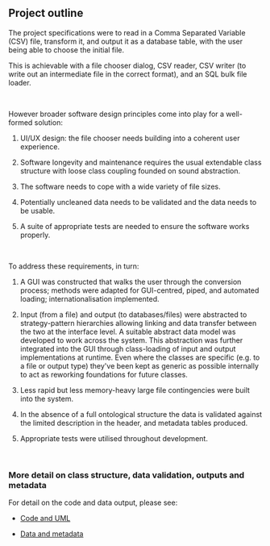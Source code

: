 ## Project outline

The project specifications were to read in a Comma Separated Variable (CSV) file, transform it, and output it as a database table, with the user being able to choose the initial file. 


This is achievable with a file chooser dialog, <span title="Comma Separated Variable">CSV</span> reader, <span title="Comma Separated Variable">CSV</span> writer (to write out an intermediate file in the correct format), and an <span title="Structured Query Language">SQL</span> bulk file loader. 

&nbsp;

However broader software design principles come into play for a well-formed solution:

1) <span title="User Interface/User Experience">UI/UX</span> design: the file chooser needs building into a coherent user experience.

2) Software longevity and maintenance requires the usual extendable class structure with loose class coupling founded on sound abstraction.

3) The software needs to cope with a wide variety of file sizes.

4) Potentially uncleaned data needs to be validated and the data needs to be usable.

4) A suite of appropriate tests are needed to ensure the software works properly. 



&nbsp;

To address these requirements, in turn:

1) A <span title="Graphical User Interface">GUI</span> was constructed that walks the user through the conversion process; methods were adapted for <span title="Graphical User Interface">GUI</span>-centred, piped, and automated loading; internationalisation implemented.

2) Input (from a file) and output (to databases/files) were abstracted to strategy-pattern hierarchies allowing linking and data transfer between the two at the interface level. A suitable abstract data model was developed to work across the system. This abstraction was further integrated into the <span title="Graphical User Interface">GUI</span> through class-loading of input and output implementations at runtime. Even where the classes are specific (e.g. to a file or output type) they've been kept as generic as possible internally to act as reworking foundations for future classes.

3) Less rapid but less memory-heavy large file contingencies were built into the system. 

4) In the absence of a full ontological structure the data is validated against the limited description in the header, and metadata tables produced.

5) Appropriate tests were utilised throughout development. 


&nbsp;

### More detail on class structure, data validation, outputs and metadata

For detail on the code and data output, please see:

- [Code and UML](code.html) 

- [Data and metadata](data.html)

